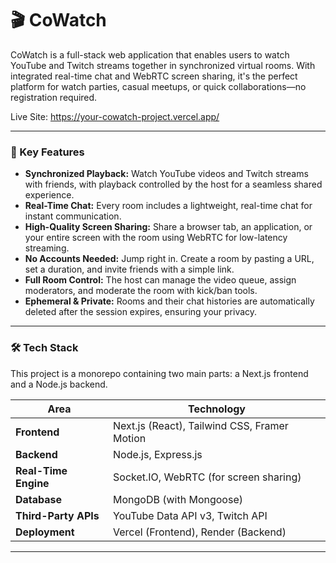 # 🎬 CoWatch

CoWatch is a full-stack web application that enables users to watch YouTube and Twitch streams together in synchronized virtual rooms. With integrated real-time chat and WebRTC screen sharing, it's the perfect platform for watch parties, casual meetups, or quick collaborations—no registration required.

Live Site: https://your-cowatch-project.vercel.app/

---

### 🌟 Key Features

* **Synchronized Playback:** Watch YouTube videos and Twitch streams with friends, with playback controlled by the host for a seamless shared experience.
* **Real-Time Chat:** Every room includes a lightweight, real-time chat for instant communication.
* **High-Quality Screen Sharing:** Share a browser tab, an application, or your entire screen with the room using WebRTC for low-latency streaming.
* **No Accounts Needed:** Jump right in. Create a room by pasting a URL, set a duration, and invite friends with a simple link.
* **Full Room Control:** The host can manage the video queue, assign moderators, and moderate the room with kick/ban tools.
* **Ephemeral & Private:** Rooms and their chat histories are automatically deleted after the session expires, ensuring your privacy.

---

### 🛠️ Tech Stack

This project is a monorepo containing two main parts: a Next.js frontend and a Node.js backend.

| Area                  | Technology                                     |
| --------------------- | ---------------------------------------------- |
| **Frontend**          | Next.js (React), Tailwind CSS, Framer Motion   |
| **Backend**           | Node.js, Express.js                            |
| **Real-Time Engine**  | Socket.IO, WebRTC (for screen sharing)         |
| **Database**          | MongoDB (with Mongoose)                        |
| **Third-Party APIs**  | YouTube Data API v3, Twitch API                |
| **Deployment**        | Vercel (Frontend), Render (Backend)            |

---

